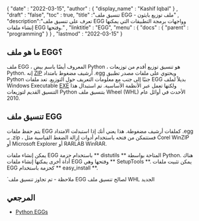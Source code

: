 {
  "date" : "2022-03-15",
  "author" : {
    "display_name" : "Kashif Iqbal"
} ,
  "draft" : "false",
  "toc" : true,
  "title" :"تنسيق ملف EGG - ملف توزيع بايثون" ,
  "description":"تعرف على تنسيق ملف EGG وواجهات برمجة التطبيقات التي يمكنها إنشاء ملفات EGG وفتحها." ,
  "linktitle" : "EGG",
  "menu" : {
    "docs" : {
      "parent" : "programming"
}
} ,
  "lastmod" : "2022-03-15"
}

## ما هو ملف EGG؟

ملف EGG ، المعروف أيضًا باسم بيض Python ، هو تنسيق توزيع أقدم من توزيعات Python. إنه [ZIP](/ar/compression/zip/) أرشيف مضغوط بامتداد .egg ويحتوي على ملفات مصدر تطبيق Python جنبًا إلى جنب مع معلومات التعريف حول التوزيع. تعد ملفات EGG بديلاً لملف Windows Executable [EXE](/ar/executable/exe/) ولكنها تعمل عبر الأنظمة الأساسية. تم استبدال هذا التنسيق القديم لتوزيعات Python بتنسيق ملف Wheel (WHL) الأحدث في أوائل عام 2010.

## تنسيق ملف EGG

يتم حفظ ملفات EGG كملفات أرشيف مضغوطة. هذا يعني أنك إذا استبدلت الامتداد .egg بـ .zip ، فستتمكن من فتحه باستخدام أدوات إزالة الضغط القياسية مثل Corel WinZIP أو Microsoft Explorer أو RARLAB WinRAR.

يمكن إنشاء ملفات EGG باستخدام حزمة ** distutils ** المتاحة بواسطة Python. هناك أداة أخرى يمكنها إنشاء ملفات EGG وفتحها وهي ** SetupTools **. يمكن تثبيت ملفات EGG كحزمة باستخدام ** easy_install **.

`ملاحظة - تم تجاوز تنسيق ملف EGG لصالح تنسيق ملف WHL الجديد

## المرجعي ##

* [Python EGGs](https://python101.pythonlibrary.org/chapter38_eggs.html)

